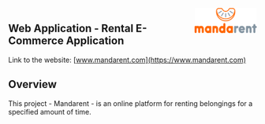 <img align="right" width="25%" src="src/Images/logo.svg" />

## Web Application - Rental E-Commerce Application
Link to the website: [www.mandarent.com](https://www.mandarent.com)

## Overview
This project - Mandarent - is an online platform for renting belongings for a specified amount of time. 
